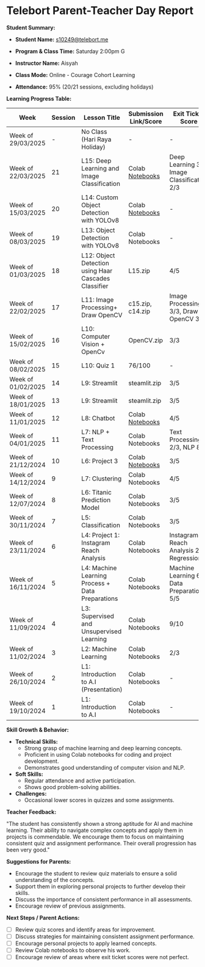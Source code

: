 # Telebort Parent-Teacher Day Report

**Student Summary:**

* **Student Name:** s10249@telebort.me

* **Program & Class Time:** Saturday 2:00pm G

* **Instructor Name:** Aisyah

* **Class Mode:** Online - Courage Cohort Learning

* **Attendance:** 95% (20/21 sessions, excluding holidays)


**Learning Progress Table:**

| Week          | Session | Lesson Title                                       | Submission Link/Score | Exit Ticket Score                                 | Progress Rating |
|---------------|---------|----------------------------------------------------|-----------------------|--------------------------------------------------|-----------------|
| Week of 29/03/2025 | -     | No Class (Hari Raya Holiday)                       | -                     | -                                                | ☆☆☆☆☆          |
| Week of 22/03/2025 | 21    | L15: Deep Learning and Image Classification        | Colab [Notebooks](https://drive.google.com/drive/folders/13jkCyTPghaiXPM-DUlyL7A51_QXvG_GI)       | Deep Learning 3/3, Image Classification 2/3         | ★★★★☆          |
| Week of 15/03/2025 | 20    | L14: Custom Object Detection with YOLOv8           | Colab [Notebooks](https://drive.google.com/drive/folders/13jkCyTPghaiXPM-DUlyL7A51_QXvG_GI)       | -                                                | ★★★★☆          |
| Week of 08/03/2025 | 19    | L13: Object Detection with YOLOv8                  | Colab Notebooks       | -                                                | ★★★★☆          |
| Week of 01/03/2025 | 18    | L12: Object Detection using Haar Cascades Classifier | L15.zip               | 4/5                                              | ★★★★☆          |
| Week of 22/02/2025 | 17    | L11: Image Processing+ Draw OpenCV                 | c15.zip, c14.zip      | Image Processing 3/3, Draw OpenCV 3/3              | ★★★★☆          |
| Week of 15/02/2025 | 16    | L10: Computer Vision + OpenCv                      | OpenCV.zip            | 3/3                                              | ★★★★☆          |
| Week of 08/02/2025 | 15    | L10: Quiz 1                                        | 76/100                | -                                                | ☆☆☆☆☆          |
| Week of 01/02/2025 | 14    | L9: Streamlit                                      | steamlit.zip          | 3/5                                              | ★★★★☆          |
| Week of 18/01/2025 | 13    | L9: Streamlit                                      | steamlit.zip          | 3/5                                              | ★★★★★          |
| Week of 11/01/2025 | 12    | L8: Chatbot                                        | Colab [Notebooks](https://drive.google.com/drive/folders/13jkCyTPghaiXPM-DUlyL7A51_QXvG_GI)       | 4/5                                              | ★★★★☆          |
| Week of 04/01/2025 | 11    | L7: NLP + Text Processing                          | Colab Notebooks       | Text Processing 2/3, NLP 8/8                       | ★★★★☆          |
| Week of 21/12/2024 | 10    | L6: Project 3                                      | Colab [Notebooks](https://drive.google.com/drive/folders/13jkCyTPghaiXPM-DUlyL7A51_QXvG_GI)       | 3/5                                              | ★★★★★          |
| Week of 14/12/2024 | 9     | L7: Clustering                                     | Colab Notebooks       | 4/5                                              | ★★★★☆          |
| Week of 12/07/2024 | 8     | L6: Titanic Prediction Model                       | Colab Notebooks       | 3/5                                              | ★★★★☆          |
| Week of 30/11/2024 | 7     | L5: Classification                                 | Colab Notebooks       | 3/5                                              | ★★★★☆          |
| Week of 23/11/2024 | 6     | L4: Project 1: Instagram Reach Analysis             | Colab Notebooks       | Instagram Reach Analysis 2/3, Regression -        | ★★★★☆          |
| Week of 16/11/2024 | 5     | L4: Machine Learning Process + Data Preparations   | Colab Notebooks       | Machine Learning 6/7, Data Preparation 5/5        | ★★★★☆          |
| Week of 11/09/2024 | 4     | L3: Supervised and Unsupervised Learning          | Colab Notebooks       | 9/10                                             | ★★★★☆          |
| Week of 11/02/2024 | 3     | L2: Machine Learning                                | Colab Notebooks       | 2/3                                              | ★★★★☆          |
| Week of 26/10/2024 | 2     | L1: Introduction to A.I (Presentation)              | Colab Notebooks       | -                                                | ★★★★☆          |
| Week of 19/10/2024 | 1     | L1: Introduction to A.I                             | Colab Notebooks       | -                                                | ★★★★★          |

**Skill Growth & Behavior:**

* **Technical Skills:**
    * Strong grasp of machine learning and deep learning concepts.
    * Proficient in using Colab notebooks for coding and project development.
    * Demonstrates good understanding of computer vision and NLP.
* **Soft Skills:**
    * Regular attendance and active participation.
    * Shows good problem-solving abilities.
* **Challenges:**
    * Occasional lower scores in quizzes and some assignments.

**Teacher Feedback:**

"The student has consistently shown a strong aptitude for AI and machine learning. Their ability to navigate complex concepts and apply them in projects is commendable. We encourage them to focus on maintaining consistent quiz and assignment performance. Their overall progression has been very good."

**Suggestions for Parents:**

* Encourage the student to review quiz materials to ensure a solid understanding of the concepts.
* Support them in exploring personal projects to further develop their skills.
* Discuss the importance of consistent performance in all assessments.
* Encourage review of previous assignments.

**Next Steps / Parent Actions:**

* [ ] Review quiz scores and identify areas for improvement.
* [ ] Discuss strategies for maintaining consistent assignment performance.
* [ ] Encourage personal projects to apply learned concepts.
* [ ] Review Colab notebooks to observe his work.
* [ ] Encourage review of areas where exit ticket scores were not perfect.
